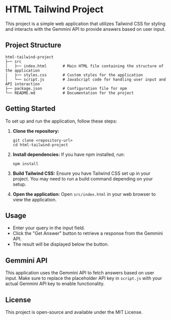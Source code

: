 # HTML Tailwind Project

This project is a simple web application that utilizes Tailwind CSS for styling and interacts with the Gemmini API to provide answers based on user input.

## Project Structure

```
html-tailwind-project
├── src
│   ├── index.html       # Main HTML file containing the structure of the application
│   ├── styles.css       # Custom styles for the application
│   └── script.js        # JavaScript code for handling user input and API interaction
├── package.json         # Configuration file for npm
└── README.md            # Documentation for the project
```

## Getting Started

To set up and run the application, follow these steps:

1. **Clone the repository:**
   ```
   git clone <repository-url>
   cd html-tailwind-project
   ```

2. **Install dependencies:**
   If you have npm installed, run:
   ```
   npm install
   ```

3. **Build Tailwind CSS:**
   Ensure you have Tailwind CSS set up in your project. You may need to run a build command depending on your setup.

4. **Open the application:**
   Open `src/index.html` in your web browser to view the application.

## Usage

- Enter your query in the input field.
- Click the "Get Answer" button to retrieve a response from the Gemmini API.
- The result will be displayed below the button.

## Gemmini API

This application uses the Gemmini API to fetch answers based on user input. Make sure to replace the placeholder API key in `script.js` with your actual Gemmini API key to enable functionality.

## License

This project is open-source and available under the MIT License.